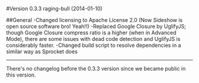 #Version 0.3.3 raging-bull (2014-01-10)

##General
-Changed licensing to Apache License 2.0 (Now Sideshow is open source software bro! Yeah!!)
-Replaced Google Closure by UglifyJS; though Google Closure compress ratio is a higher (when in Advanced Mode), there are some issues with dead code detection and UglifyJS is considerably faster.
-Changed build script to resolve dependencies in a similar way as Sprocket does

------------------------------------------------------------
There's no changelog before the 0.3.3 version since we became public in this version.